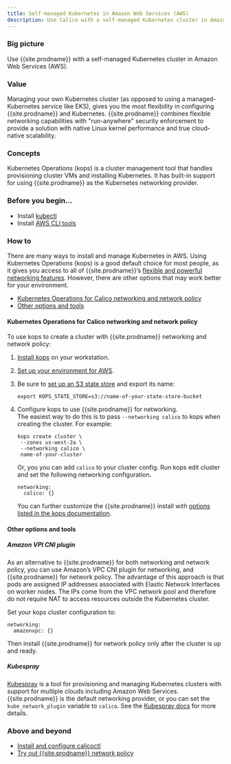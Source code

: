 ```yaml
---
title: Self-managed Kubernetes in Amazon Web Services (AWS)
description: Use Calico with a self-managed Kubernetes cluster in Amazon Web Services (AWS).
---
```


### Big picture

Use {{site.prodname}} with a self-managed Kubernetes cluster in Amazon Web Services (AWS). 

### Value

Managing your own Kubernetes cluster (as opposed to using a managed-Kubernetes service like EKS), gives you the most flexibility in configuring {{site.prodname}} and Kubernetes. {{site.prodname}} combines flexible networking capabilities with "run-anywhere" security enforcement to provide a solution with native Linux kernel performance and true cloud-native scalability.

### Concepts

Kubernetes Operations (kops) is a cluster management tool that handles provisioning cluster VMs and installing Kubernetes. It has built-in support for using {{site.prodname}} as the Kubernetes networking provider.

### Before you begin...

- Install [kubectl](https://kubernetes.io/docs/tasks/tools/install-kubectl/)
- Install [AWS CLI tools](https://docs.aws.amazon.com/cli/latest/userguide/cli-chap-install.html)

### How to

There are many ways to install and manage Kubernetes in AWS. Using Kubernetes Operations (kops) is a good default choice for most people, as it gives you access to all of {{site.prodname}}’s [flexible and powerful networking features]({{site.baseurl}}/networking). However, there are other options that may work better for your environment.

- [Kubernetes Operations for Calico networking and network policy](#kubernetes-operations-for-calico-networking-and-network-policy)
- [Other options and tools](#other-options-and-tools)

#### Kubernetes Operations for Calico networking and network policy

To use kops to create a cluster with {{site.prodname}} networking and network policy:

1. [Install kops](https://kops.sigs.k8s.io/install/) on your workstation.
1. [Set up your environment for AWS](https://kops.sigs.k8s.io/getting_started/aws/).
  1. Be sure to [set up an S3 state store](https://kops.sigs.k8s.io/getting_started/aws/#cluster-state-storage) and export its name:
  
     ```
     export KOPS_STATE_STORE=s3://name-of-your-state-store-bucket
     ```
1. Configure kops to use {{site.prodname}} for networking.  
   The easiest way to do this is to pass `--networking calico` to kops when creating the cluster. For example:

   ```
   kops create cluster \
    --zones us-west-2a \
    --networking calico \
    name-of-your-cluster
   ```
   Or, you you can add `calico` to your cluster config.  Run kops edit cluster and set the following networking configuration.

   ```
   networking:
     calico: {}
   ```
   You can further customize the {{site.prodname}} install with [options listed in the kops documentation](https://kops.sigs.k8s.io/networking/#calico-example-for-cni-and-network-policy). 

#### Other options and tools

##### Amazon VPI CNI plugin

As an alternative to {{site.prodname}} for both networking and network policy, you can use Amazon’s VPC CNI plugin for networking, and {{site.prodname}} for network policy. The advantage of this approach is that pods are assigned IP addresses associated with Elastic Network Interfaces on worker nodes. The IPs come from the VPC network pool and therefore do not require NAT to access resources outside the Kubernetes cluster.

Set your kops cluster configuration to:

```
networking:
  amazonvpc: {}
```
Then install {{site.prodname}} for network policy only after the cluster is up and ready.

##### Kubespray

[Kubespray](https://kubespray.io/) is a tool for provisioning and managing Kubernetes clusters with support for multiple clouds including Amazon Web Services. {{site.prodname}} is the default networking provider, or you can set the `kube_network_plugin` variable to `calico`. See the [Kubespray docs](https://kubespray.io/#/?id=network-plugins) for more details.

### Above and beyond

- [Install and configure calicoctl]({{site.baseurl}}/getting-started/calicoctl/install)
- [Try out {{site.prodname}} network policy]({{site.baseurl}}/security/calico-network-policy)
